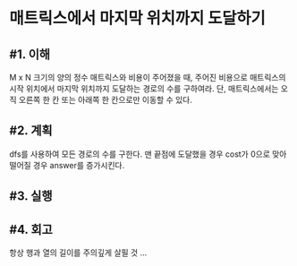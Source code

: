매트릭스에서 마지막 위치까지 도달하기
====================

#1. 이해
------------------
M x N 크기의 양의 정수 매트릭스와 비용이 주어졌을 때, 주어진 비용으로 매트릭스의 시작 위치에서 마지막 위치까지 도달하는 경로의 수를 구하여라. 단, 매트릭스에서는 오직 오른쪽 한 칸 또는 아래쪽 한 칸으로만 이동할 수 있다.

#2. 계획
---------------
dfs를 사용하여 모든 경로의 수를 구한다. 맨 끝점에 도달했을 경우 cost가 0으로 맞아떨어질 경우 answer를 증가시킨다.

#3. 실행
-----------------

#4. 회고
-----------------
항상 행과 열의 길이를 주의깊게 살필 것 ...